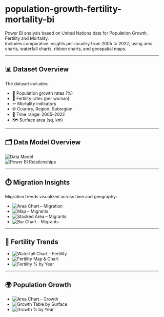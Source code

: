 # population-growth-fertility-mortality-bi

Power BI analysis based on United Nations data for Population Growth, Fertility and Mortality.  
Includes comparative insights per country from 2005 to 2022, using area charts, waterfall charts, ribbon charts, and geospatial maps.

---

## 📊 Dataset Overview

The dataset includes:
- 🧮 Population growth rates (%)
- 👶 Fertility rates (per woman)
- ⚰ Mortality indicators
- 🌐 Country, Region, Subregion
- 📅 Time range: 2005–2022
- 🗺️ Surface area (sq. km)

---

## 🗂️ Data Model Overview

![Data Model](data-model-overview.png)  
![Power BI Relationships](powerbi-data-model-relationships.png)

---

## ⏱️ Migration Insights

Migration trends visualized across time and geography:

- ![Area Chart – Migration](area-chart-migration-series-by-year.png)
- ![Map – Migrants](map-international-migrant-stock.png)
- ![Stacked Area – Migrants](stacked-area-migrant-stock-year-series.png)
- ![Bar Chart – Migrants](migrants-and-refugees-bar-chart.png)

---

## 👶 Fertility Trends

- ![Waterfall Chart – Fertility](waterfall-chart-fertility-series.png)
- ![Fertility Map & Chart](fertility-map-and-waterfall-chart.png)
- ![Fertility % by Year](Fertility_Percentage_by_Year.png)

---

## 🌍 Population Growth

- ![Area Chart – Growth](area-chart-population-growth-percentage.png)
- ![Growth Table by Surface](population-growth-table-by-surface-year.png)
- ![Growth % by Year](Population_Growth_Percentage_by_Year.png)

